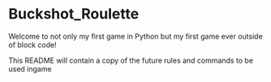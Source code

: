# Buckshot_Roulette

Welcome to not only my first game in Python but my first game ever outside of block code!
 
This README will contain a copy of the future rules and commands to be used ingame